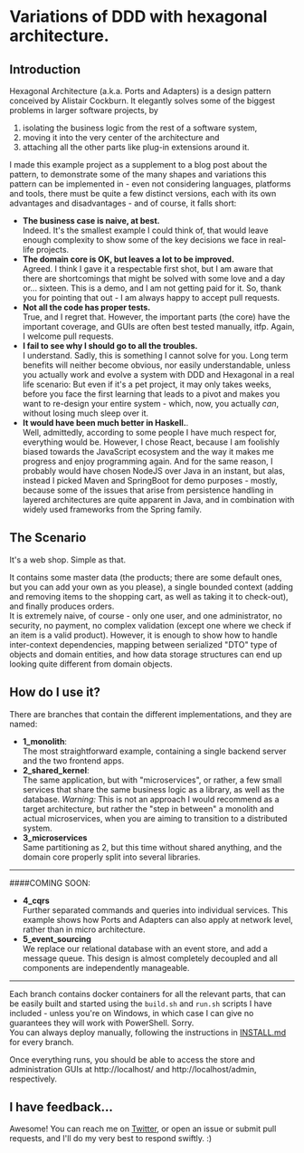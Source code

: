 # Variations of DDD with hexagonal architecture.

## Introduction

Hexagonal Architecture (a.k.a. Ports and Adapters) is a design pattern conceived by Alistair Cockburn.
It elegantly solves some of the biggest problems in larger software projects, by 
1) isolating the business logic from the rest of a software system, 
2) moving it into the very center of the architecture and 
3) attaching all the other parts like plug-in extensions around it. 

I made this example project as a supplement to a blog post about the pattern, to demonstrate some of the many shapes and variations this pattern can be implemented in - 
even not considering languages, platforms and tools, there must be quite a few distinct versions, 
each with its own advantages and disadvantages - and of course, it falls short: 
- **The business case is naive, at best.** \
Indeed. It's the smallest example I could think of, that would leave enough complexity to show some of the key decisions we face in real-life projects. 
- **The domain core is OK, but leaves a lot to be improved.** \
Agreed. I think I gave it a respectable first shot, but I am aware that there are shortcomings that might be solved with some love and a day or... 
sixteen. This is a demo, and I am not getting paid for it. So, thank you for pointing that out - I am always happy to accept pull requests.
- **Not all the code has proper tests.** \
True, and I regret that. However, the important parts (the core) have the important coverage, and GUIs are often best tested manually, itfp. 
Again, I welcome pull requests.
- **I fail to see why I should go to all the troubles.** \
I understand. Sadly, this is something I cannot solve for you. 
Long term benefits will neither become obvious, nor easily understandable, unless you actually work and evolve a system with DDD and Hexagonal in a real life scenario: 
But even if it's a pet project, it may only takes weeks, before you face the first learning that leads to a pivot and makes you want to re-design your entire system - which, now, you actually _can_, without losing much sleep over it.
- **It would have been much better in Haskell.**. \
Well, admittedly, according to some people I have much respect for, everything would be.
However, I chose React, because I am foolishly biased towards the JavaScript ecosystem and the way it makes me progress and enjoy programming again.
And for the same reason, I probably would have chosen NodeJS over Java in an instant, but alas, instead I picked Maven and SpringBoot for demo purposes - 
mostly, because some of the issues that arise from persistence handling in layered architectures are quite apparent in Java, 
and in combination with widely used frameworks from the Spring family. 
 
## The Scenario

It's a web shop. Simple as that.

It contains some master data (the products; there are some default ones, but you can add your own as you please), 
a single bounded context (adding and removing items to the shopping cart, as well as taking it to check-out), 
and finally produces orders. \
It is extremely naive, of course - only one user, and one administrator, no security, no payment, no complex validation 
(except one where we check if an item is a valid product). However, it is enough to show how to handle inter-context dependencies, mapping between serialized "DTO" type of objects and domain entities, and how data storage structures can end up looking quite different from domain objects.

## How do I use it?

There are branches that contain the different implementations, and they are named:
- **1_monolith**: \
The most straightforward example, containing a single backend server and the two frontend apps.
- **2_shared_kernel**: \
The same application, but with "microservices", or rather, a few small services that share the same business logic as a library, as well as the database. _Warning:_ This is not an approach I would recommend as a target architecture, but rather the "step in between" a monolith and actual microservices, when you are aiming to transition to a distributed system.
- **3_microservices** \
Same partitioning as 2, but this time without shared anything, and the domain core properly split into several libraries.
--- 
####COMING SOON:

- **4_cqrs** \
Further separated commands and queries into individual services. This example shows how Ports and Adapters can also apply at network level, rather than in micro architecture.
- **5_event_sourcing** \
We replace our relational database with an event store, and add a message queue. This design is almost completely decoupled and all components are independently manageable.
---

Each branch contains docker containers for all the relevant parts, that can be easily built and started using the 
`build.sh` and `run.sh` scripts I have included - unless you're on Windows, in which case I can give no guarantees they will work with PowerShell. 
Sorry. \
You can always deploy manually, following the instructions in [INSTALL.md](INSTALL.md) for every branch.

Once everything runs, you should be able to access the store and administration GUIs at http://localhost/ and http://localhost/admin, respectively.

## I have feedback...

Awesome! You can reach me on [Twitter](https://twitter.com/w3ltraumpirat), or open an issue or submit pull requests, 
and I'll do my very best to respond swiftly. :) 
